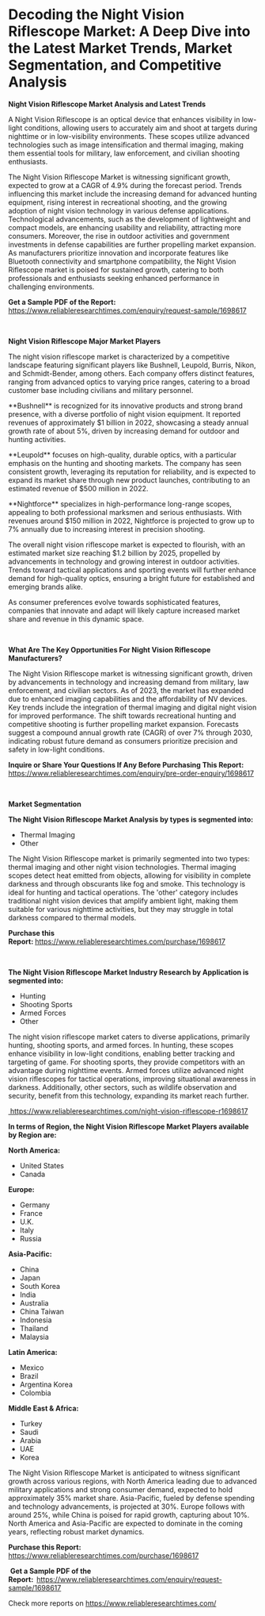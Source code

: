<p><h1>Decoding the Night Vision Riflescope Market: A Deep Dive into the Latest Market Trends, Market Segmentation, and Competitive Analysis</h1></p><p><strong>Night Vision Riflescope Market Analysis and Latest Trends</strong></p>
<p><p>A Night Vision Riflescope is an optical device that enhances visibility in low-light conditions, allowing users to accurately aim and shoot at targets during nighttime or in low-visibility environments. These scopes utilize advanced technologies such as image intensification and thermal imaging, making them essential tools for military, law enforcement, and civilian shooting enthusiasts. </p><p>The Night Vision Riflescope Market is witnessing significant growth, expected to grow at a CAGR of 4.9% during the forecast period. Trends influencing this market include the increasing demand for advanced hunting equipment, rising interest in recreational shooting, and the growing adoption of night vision technology in various defense applications. Technological advancements, such as the development of lightweight and compact models, are enhancing usability and reliability, attracting more consumers. Moreover, the rise in outdoor activities and government investments in defense capabilities are further propelling market expansion. As manufacturers prioritize innovation and incorporate features like Bluetooth connectivity and smartphone compatibility, the Night Vision Riflescope market is poised for sustained growth, catering to both professionals and enthusiasts seeking enhanced performance in challenging environments.</p></p>
<p><strong>Get a Sample PDF of the Report:&nbsp;</strong> <a href="https://www.reliableresearchtimes.com/enquiry/request-sample/1698617?utm_campaign=2953&utm_medium=2&utm_source=Github&utm_content=ia&utm_term=27032025&utm_id=night-vision-riflescope">https://www.reliableresearchtimes.com/enquiry/request-sample/1698617</a></p>
<p>&nbsp;</p>
<p><strong>Night Vision Riflescope Major Market Players</strong></p>
<p><p>The night vision riflescope market is characterized by a competitive landscape featuring significant players like Bushnell, Leupold, Burris, Nikon, and Schmidt-Bender, among others. Each company offers distinct features, ranging from advanced optics to varying price ranges, catering to a broad customer base including civilians and military personnel.</p><p>**Bushnell** is recognized for its innovative products and strong brand presence, with a diverse portfolio of night vision equipment. It reported revenues of approximately $1 billion in 2022, showcasing a steady annual growth rate of about 5%, driven by increasing demand for outdoor and hunting activities.</p><p>**Leupold** focuses on high-quality, durable optics, with a particular emphasis on the hunting and shooting markets. The company has seen consistent growth, leveraging its reputation for reliability, and is expected to expand its market share through new product launches, contributing to an estimated revenue of $500 million in 2022.</p><p>**Nightforce** specializes in high-performance long-range scopes, appealing to both professional marksmen and serious enthusiasts. With revenues around $150 million in 2022, Nightforce is projected to grow up to 7% annually due to increasing interest in precision shooting.</p><p>The overall night vision riflescope market is expected to flourish, with an estimated market size reaching $1.2 billion by 2025, propelled by advancements in technology and growing interest in outdoor activities. Trends toward tactical applications and sporting events will further enhance demand for high-quality optics, ensuring a bright future for established and emerging brands alike.</p><p>As consumer preferences evolve towards sophisticated features, companies that innovate and adapt will likely capture increased market share and revenue in this dynamic space.</p></p>
<p>&nbsp;</p>
<p><strong>What Are The Key Opportunities For Night Vision Riflescope Manufacturers?</strong></p>
<p><p>The Night Vision Riflescope market is witnessing significant growth, driven by advancements in technology and increasing demand from military, law enforcement, and civilian sectors. As of 2023, the market has expanded due to enhanced imaging capabilities and the affordability of NV devices. Key trends include the integration of thermal imaging and digital night vision for improved performance. The shift towards recreational hunting and competitive shooting is further propelling market expansion. Forecasts suggest a compound annual growth rate (CAGR) of over 7% through 2030, indicating robust future demand as consumers prioritize precision and safety in low-light conditions.</p></p>
<p><strong>Inquire or Share Your Questions If Any Before Purchasing This Report:</strong> <a href="https://www.reliableresearchtimes.com/enquiry/pre-order-enquiry/1698617?utm_campaign=2953&utm_medium=2&utm_source=Github&utm_content=ia&utm_term=27032025&utm_id=night-vision-riflescope">https://www.reliableresearchtimes.com/enquiry/pre-order-enquiry/1698617</a></p>
<p>&nbsp;</p>
<p><strong>Market Segmentation</strong></p>
<p><strong>The Night Vision Riflescope Market Analysis by types is segmented into:</strong></p>
<p><ul><li>Thermal Imaging</li><li>Other</li></ul></p>
<p><p>The Night Vision Riflescope market is primarily segmented into two types: thermal imaging and other night vision technologies. Thermal imaging scopes detect heat emitted from objects, allowing for visibility in complete darkness and through obscurants like fog and smoke. This technology is ideal for hunting and tactical operations. The 'other' category includes traditional night vision devices that amplify ambient light, making them suitable for various nighttime activities, but they may struggle in total darkness compared to thermal models.</p></p>
<p><strong>Purchase this Report:&nbsp;</strong><a href="https://www.reliableresearchtimes.com/purchase/1698617?utm_campaign=2953&utm_medium=2&utm_source=Github&utm_content=ia&utm_term=27032025&utm_id=night-vision-riflescope">https://www.reliableresearchtimes.com/purchase/1698617</a></p>
<p>&nbsp;</p>
<p><strong>The Night Vision Riflescope Market Industry Research by Application is segmented into:</strong></p>
<p><ul><li>Hunting</li><li>Shooting Sports</li><li>Armed Forces</li><li>Other</li></ul></p>
<p><p>The night vision riflescope market caters to diverse applications, primarily hunting, shooting sports, and armed forces. In hunting, these scopes enhance visibility in low-light conditions, enabling better tracking and targeting of game. For shooting sports, they provide competitors with an advantage during nighttime events. Armed forces utilize advanced night vision riflescopes for tactical operations, improving situational awareness in darkness. Additionally, other sectors, such as wildlife observation and security, benefit from this technology, expanding its market reach further.</p></p>
<p><a href="https://www.reliableresearchtimes.com/night-vision-riflescope-r1698617?utm_campaign=2953&utm_medium=2&utm_source=Github&utm_content=ia&utm_term=27032025&utm_id=night-vision-riflescope">&nbsp;https://www.reliableresearchtimes.com/night-vision-riflescope-r1698617</a></p>
<p><strong>In terms of Region, the Night Vision Riflescope Market Players available by Region are:</strong></p>
<p>
    <p> <strong> North America: </strong>
        <ul>
            <li>United States</li>
            <li>Canada</li>
        </ul>
        </p> 
    <p> <strong> Europe: </strong>
        <ul>
            <li>Germany</li>
            <li>France</li>
            <li>U.K.</li>
            <li>Italy</li>
            <li>Russia</li>
        </ul>
        </p> 
    <p> <strong> Asia-Pacific: </strong>
        <ul>
            <li>China</li>
            <li>Japan</li>
            <li>South Korea</li>
            <li>India</li>
            <li>Australia</li>
            <li>China Taiwan</li>
            <li>Indonesia</li>
            <li>Thailand</li>
            <li>Malaysia</li>
        </ul>
        </p> 
    <p> <strong> Latin America: </strong>
        <ul>
            <li>Mexico</li>
            <li>Brazil</li>
            <li>Argentina Korea</li>
            <li>Colombia</li>
        </ul>
        </p> 
    <p> <strong> Middle East & Africa: </strong>
        <ul>
            <li>Turkey</li>
            <li>Saudi</li>
            <li>Arabia</li>
            <li>UAE</li>
            <li>Korea</li>
        </ul>
    </p>
    </p>
<p><p>The Night Vision Riflescope Market is anticipated to witness significant growth across various regions, with North America leading due to advanced military applications and strong consumer demand, expected to hold approximately 35% market share. Asia-Pacific, fueled by defense spending and technology advancements, is projected at 30%. Europe follows with around 25%, while China is poised for rapid growth, capturing about 10%. North America and Asia-Pacific are expected to dominate in the coming years, reflecting robust market dynamics.</p></p>
<p><strong>Purchase this Report: </strong><a href="https://www.reliableresearchtimes.com/purchase/1698617?utm_campaign=2953&utm_medium=2&utm_source=Github&utm_content=ia&utm_term=27032025&utm_id=night-vision-riflescope">https://www.reliableresearchtimes.com/purchase/1698617</a></p>
<p>&nbsp;<strong>Get a Sample PDF of the Report:&nbsp;&nbsp;</strong><a href="https://www.reliableresearchtimes.com/enquiry/request-sample/1698617?utm_campaign=2953&utm_medium=2&utm_source=Github&utm_content=ia&utm_term=27032025&utm_id=night-vision-riflescope">https://www.reliableresearchtimes.com/enquiry/request-sample/1698617</a></p>
<p><strong></strong></p>
<p>Check more reports on <a href="https://www.reliableresearchtimes.com/?utm_campaign=2953&utm_medium=2&utm_source=Github&utm_content=ia&utm_term=27032025&utm_id=night-vision-riflescope">https://www.reliableresearchtimes.com/</a></p>
